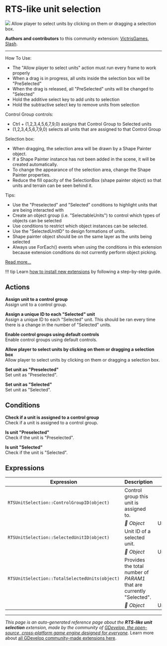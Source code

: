 # RTS-like unit selection

<img src="https://resources.gdevelop-app.com/assets/Icons/pencil-box-outline.svg" class="extension-icon"></img>
Allow player to select units by clicking on them or dragging a selection box.

**Authors and contributors** to this community extension: [VictrisGames](https://gd.games/VictrisGames), [Slash](https://gd.games/Slash).

---

How To Use:

- The "Allow player to select units" action must run every frame to work properly
- When a drag is in progress, all units inside the selection box will be "PreSelected"
- When the drag is released, all "PreSelected" units will be changed to "Selected"
- Hold the additive select key to add units to selection
- Hold the subtractive select key to remove units from selection

Control Group controls:

- Ctrl + (1,2,3,4,5,6,7,9,0) assigns that Control Group to Selected units
- (1,2,3,4,5,6,7,9,0) selects all units that are assigned to that Control Group

Selection box:

- When dragging, the selection area will be drawn by a Shape Painter object. 
- If a Shape Painter instance has not been added in the scene, it will be created automatically.
- To change the appearance of the selection area, change the Shape Painter properties.
- Reduce the fill opacity of the SelectionBox (shape painter object) so that units and terrain can be seen behind it.

Tips:

- Use the "Preselected" and "Selected" conditions to highlight units that are being interacted with
- Create an object group (i.e. "SelectableUnits") to control which types of objects can be selected
- Use conditions to restrict which object instances can be selected. 
- Use the "SelectedUnitID" to design formations of units.
- Shape painter object should be on the same layer as the units being selected
- Always use ForEach() events when using the conditions in this extension because extension conditions do not currently perform object picking.

[Read more...](https://victrisgames.itch.io/rts-like-unit-selection)

!!! tip
    Learn [how to install new extensions](/gdevelop5/extensions/search) by following a step-by-step guide.

## Actions

**Assign unit to a control group**  
Assign unit to a control group.

**Assign a unique ID to each "Selected" unit**  
Assign a unique ID to each "Selected" unit.  This should be ran every time there is a change in the number of "Selected" units.

**Enable control groups using default controls**  
Enable control groups using default controls.

**Allow player to select units by clicking on them or dragging a selection box**  
Allow player to select units by clicking on them or dragging a selection box.

**Set unit as "Preselected"**  
Set unit as "Preselected".

**Set unit as "Selected"**  
Set unit as "Selected".

## Conditions

**Check if a unit is assigned to a control group**  
Check if a unit is assigned to a control group.

**Is unit "Preselected"**  
Check if the unit is "Preselected".

**Is unit "Selected"**  
Check if the unit is "Selected".

## Expressions

| Expression | Description |  |
|-----|-----|-----|
| `RTSUnitSelection::ControlGroupID(object)` | Control group this unit is assigned to. ||
| | _👾 Object_ | Unit |
| `RTSUnitSelection::SelectedUnitID(object)` | Unit ID of a selected unit. ||
| | _👾 Object_ | Unit |
| `RTSUnitSelection::TotalSelectedUnits(object)` | Provides the total number of _PARAM1_ that are currently "Selected". ||
| | _👾 Object_ | Unit |


---

*This page is an auto-generated reference page about the **RTS-like unit selection** extension, made by the community of [GDevelop, the open-source, cross-platform game engine designed for everyone](https://gdevelop.io/).* Learn more about [all GDevelop community-made extensions here](/gdevelop5/extensions).